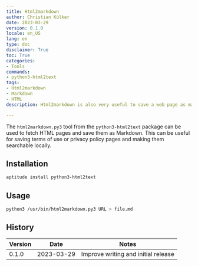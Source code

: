 ```yaml
---
title: Html2markdown
author: Christian Külker
date: 2023-03-29
version: 0.1.0
locale: en_US
lang: en
type: doc
disclaimer: True
toc: True
categories:
- Tools
commands:
- python3-html2text
tags:
- Html2markdown
- Markdown
- HTML
description: Html2markdown is also very useful to save a web page as markdown.

---
```


The `html2markdown.py3` tool from the `python3-html2text` package can be used
to fetch HTML pages and save them as Markdown. This can be useful for saving
terms of use or privacy policy pages and making them searchable locally.

## Installation

```bash
aptitude install python3-html2text
```

## Usage

```bash
python3 /usr/bin/html2markdown.py3 URL > file.md
```

## History

| Version | Date       | Notes                                                |
| ------- | ---------- | ---------------------------------------------------- |
| 0.1.0   | 2023-03-29 | Improve writing and initial release                  |

